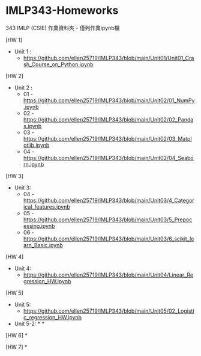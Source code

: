 # IMLP343-Homeworks
343 IMLP (CSIE) 作業資料夾 - 僅列作業ipynb檔

[HW 1]
* Unit 1 : 
  * https://github.com/ellen25719/IMLP343/blob/main/Unit01/Unit01_Crash_Course_on_Python.ipynb

[HW 2]
* Unit 2 :
  * 01 - https://github.com/ellen25719/IMLP343/blob/main/Unit02/01_NumPy.ipynb
  * 02 - https://github.com/ellen25719/IMLP343/blob/main/Unit02/02_Pandas.ipynb
  * 03 - https://github.com/ellen25719/IMLP343/blob/main/Unit02/03_Matplotlib.ipynb
  * 04 - https://github.com/ellen25719/IMLP343/blob/main/Unit02/04_Seaborn.ipynb

[HW 3]
* Unit 3:
  * 04 - https://github.com/ellen25719/IMLP343/blob/main/Unit03/4_Categorical_features.ipynb
  * 05 - https://github.com/ellen25719/IMLP343/blob/main/Unit03/5_Prepocessing.ipynb
  * 06 - https://github.com/ellen25719/IMLP343/blob/main/Unit03/6_scikit_learn_Basic.ipynb

[HW 4]
* Unit 4:
  * https://github.com/ellen25719/IMLP343/blob/main/Unit04/Linear_Regression_HW.ipynb

[HW 5]
* Unit 5:
  * https://github.com/ellen25719/IMLP343/blob/main/Unit05/02_Logistic_regression_HW.ipynb
* Unit 5-2:
  * 
  * 

[HW 6]
*


[HW 7]
*



